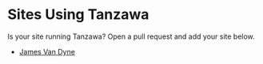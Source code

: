 # Sites Using Tanzawa

Is your site running Tanzawa? Open a pull request and add your site below.

* [James Van Dyne](https://jamesvandyne.com)
